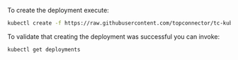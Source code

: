 

To create the deployment execute:

```bash
kubectl create -f https://raw.githubusercontent.com/topconnector/tc-kubernetes-vagrant-vmware-centos-macos/master/jenkins/jenkins-deployment.yaml 
```

To validate that creating the deployment was successful you can invoke:

```bash
kubectl get deployments
```
